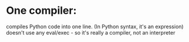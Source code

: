 # One compiler:

compiles Python code into one line. (In Python syntax, it's an expression)
doesn't use any eval/exec - so it's really a compiler, not an interpreter